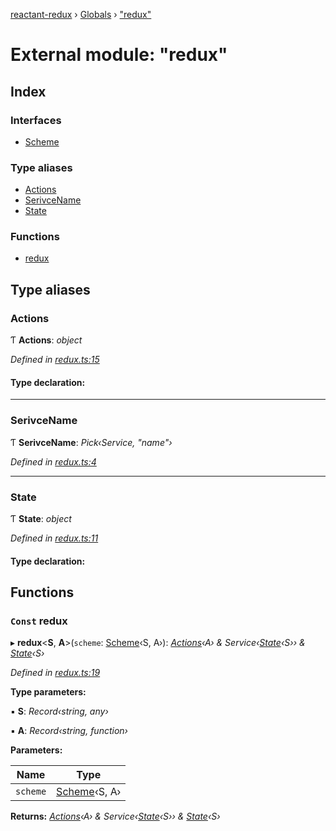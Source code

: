 [reactant-redux](../README.md) › [Globals](../globals.md) › ["redux"](_redux_.md)

# External module: "redux"

## Index

### Interfaces

* [Scheme](../interfaces/_redux_.scheme.md)

### Type aliases

* [Actions](_redux_.md#actions)
* [SerivceName](_redux_.md#serivcename)
* [State](_redux_.md#state)

### Functions

* [redux](_redux_.md#const-redux)

## Type aliases

###  Actions

Ƭ **Actions**: *object*

*Defined in [redux.ts:15](https://github.com/unadlib/reactant/blob/ecdc150/packages/reactant-redux/src/redux.ts#L15)*

#### Type declaration:

___

###  SerivceName

Ƭ **SerivceName**: *Pick‹Service, "name"›*

*Defined in [redux.ts:4](https://github.com/unadlib/reactant/blob/ecdc150/packages/reactant-redux/src/redux.ts#L4)*

___

###  State

Ƭ **State**: *object*

*Defined in [redux.ts:11](https://github.com/unadlib/reactant/blob/ecdc150/packages/reactant-redux/src/redux.ts#L11)*

#### Type declaration:

## Functions

### `Const` redux

▸ **redux**<**S**, **A**>(`scheme`: [Scheme](../interfaces/_redux_.scheme.md)‹S, A›): *[Actions](_redux_.md#actions)‹A› & Service‹[State](_redux_.md#state)‹S›› & [State](_redux_.md#state)‹S›*

*Defined in [redux.ts:19](https://github.com/unadlib/reactant/blob/ecdc150/packages/reactant-redux/src/redux.ts#L19)*

**Type parameters:**

▪ **S**: *Record‹string, any›*

▪ **A**: *Record‹string, function›*

**Parameters:**

Name | Type |
------ | ------ |
`scheme` | [Scheme](../interfaces/_redux_.scheme.md)‹S, A› |

**Returns:** *[Actions](_redux_.md#actions)‹A› & Service‹[State](_redux_.md#state)‹S›› & [State](_redux_.md#state)‹S›*

